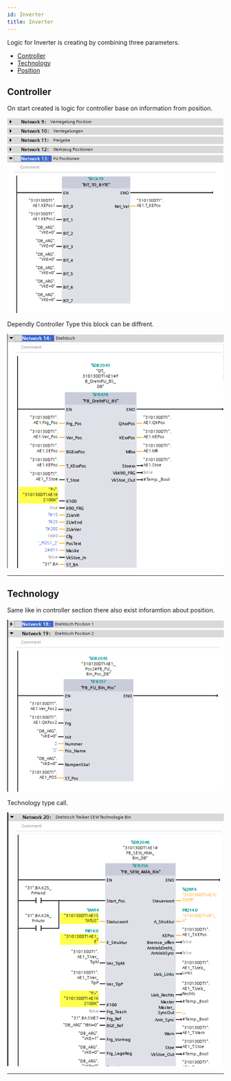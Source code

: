 ```yaml
---
id: Inverter
title: Inverter
---
```


Logic for Inverter is creating by combining three parameters. 
- [Controller](../../../configuration/stations/inverters/Controller)
- [Technology](../../../configuration/stations/inverters/Technology)
- [Position](../../../configuration/stations/inverters/Position)

## Controller

On start created is logic for controller base on information from position.

![img](../../../../assets/docs/generation/programBlocks/stationen/inverter/Pos.jpg)

Dependly Controller Type this block can be diffrent.

![img](../../../../assets/docs/generation/programBlocks/stationen/inverter/Controller.jpg)

---

## Technology

Same like in controller section there also exist inforamtion about position. 

![img](../../../../assets/docs/generation/programBlocks/stationen/inverter/TechnologyPos.jpg)

Technology type call.

![img](../../../../assets/docs/generation/programBlocks/stationen/inverter/Technology.jpg)

---